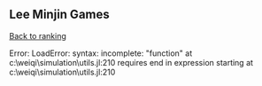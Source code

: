 ## Lee Minjin Games

[Back to ranking](../../index.md)




Error: LoadError: syntax: incomplete: "function" at c:\weiqi\simulation\utils.jl:210 requires end
in expression starting at c:\weiqi\simulation\utils.jl:210




